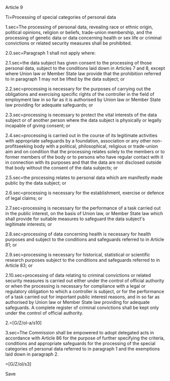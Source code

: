 Article 9

Ti=Processing of special categories of personal data

1.sec=The processing of personal data, revealing race or ethnic origin, political opinions, religion or beliefs, trade-union membership, and the processing of genetic data or data concerning health or sex life or criminal convictions or related security measures shall be prohibited.

2.0.sec=Paragraph 1 shall not apply where:

2.1.sec=the data subject has given consent to the processing of those personal data, subject to the conditions laid down in Articles 7 and 8, except where Union law or Member State law provide that the prohibition referred to in paragraph 1 may not be lifted by the data subject; or

2.2.sec=processing is necessary for the purposes of carrying out the obligations and exercising specific rights of the controller in the field of employment law in so far as it is authorised by Union law or Member State law providing for adequate safeguards; or

2.3.sec=processing is necessary to protect the vital interests of the data subject or of another person where the data subject is physically or legally incapable of giving consent; or

2.4.sec=processing is carried out in the course of its legitimate activities with appropriate safeguards by a foundation, association or any other non-profitseeking body with a political, philosophical, religious or trade-union aim and on condition that the processing relates solely to the members or to former members of the body or to persons who have regular contact with it in connection with its purposes and that the data are not disclosed outside that body without the consent of the data subjects; or

2.5.sec=the processing relates to personal data which are manifestly made public by the data subject; or

2.6.sec=processing is necessary for the establishment, exercise or defence of legal claims; or

2.7.sec=processing is necessary for the performance of a task carried out in the public interest, on the basis of Union law, or Member State law which shall provide for suitable measures to safeguard the data subject's legitimate interests; or

2.8.sec=processing of data concerning health is necessary for health purposes and subject to the conditions and safeguards referred to in Article 81; or

2.9.sec=processing is necessary for historical, statistical or scientific research purposes subject to the conditions and safeguards referred to in Article 83; or

2.10.sec=processing of data relating to criminal convictions or related security measures is carried out either under the control of official authority or when the processing is necessary for compliance with a legal or regulatory obligation to which a controller is subject, or for the performance of a task carried out for important public interest reasons, and in so far as authorised by Union law or Member State law providing for adequate safeguards. A complete register of criminal convictions shall be kept only under the control of official authority.

2.=[G/Z/ol-a/s10]

3.sec=The Commission shall be empowered to adopt delegated acts in accordance with Article 86 for the purpose of further specifying the criteria, conditions and appropriate safeguards for the processing of the special categories of personal data referred to in paragraph 1 and the exemptions laid down in paragraph 2.

=[G/Z/ol/s3]  

Save